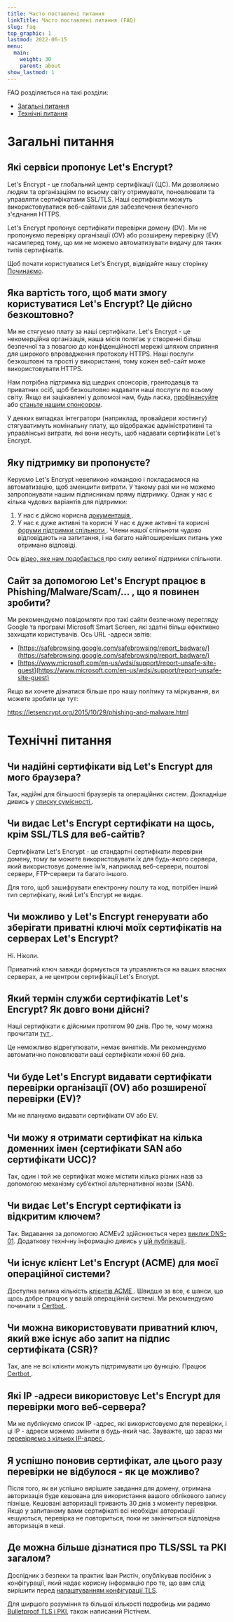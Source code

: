 ```yaml
---
title: Часто поставлені питання
linkTitle: Часто поставлені питання (FAQ)
slug: faq
top_graphic: 1
lastmod: 2022-06-15
menu:
  main:
    weight: 30
    parent: about
show_lastmod: 1
---
```


FAQ розділяється на такі розділи:

- [Загальні питання](#general)
- [Технічні питання](#technical)

# <a id="general">Загальні питання</a>

## Які сервіси пропонує Let's Encrypt?

Let's Encrypt - це глобальний центр сертифікації (ЦС). Ми дозволяємо людям та організаціям по всьому світу отримувати, поновлювати та управляти сертифікатами SSL/TLS. Наші сертифікати можуть використовуватися веб-сайтами для забезпечення безпечного з'єднання HTTPS.

Let's Encrypt пропонує сертифікати перевірки домену (DV). Ми не пропонуємо перевірку організації (OV) або розширену перевірку (EV) насамперед тому, що ми не можемо автоматизувати видачу для таких типів сертифікатів.

Щоб почати користуватися Let's Encrypt, відвідайте нашу сторінку [Починаємо](/getting-started).

## Яка вартість того, щоб мати змогу користуватися Let's Encrypt? Це дійсно безкоштовно?

Ми не стягуємо плату за наші сертифікати. Let's Encrypt - це некомерційна організація, наша місія полягає у створенні більш безпечної та з повагою до конфіденційності мережі шляхом сприяння для широкого впровадження протоколу HTTPS. Наші послуги безкоштовні та прості у використанні, тому кожен веб-сайт може використовувати HTTPS.

Нам потрібна підтримка від щедрих спонсорів, грантодавців та приватних осіб, щоб безкоштовно надавати наші послуги по всьому світу. Якщо ви зацікавлені у допомозі нам, будь ласка, [профінансуйте](/donate) або [станьте нашим спонсором](https://www.abetterinternet.org/sponsor).

У деяких випадках інтегратори (наприклад, провайдери хостингу) стягуватимуть номінальну плату, що відображає адміністративні та управлінські витрати, які вони несуть, щоб надавати сертифікати Let's Encrypt.

## Яку підтримку ви пропонуєте?

Керуємо Let's Encrypt невеликою командою і покладаємося на автоматизацію, щоб зменшити витрати. У такому разі ми не можемо запропонувати нашим підписникам пряму підтримку. Однак у нас є кілька чудових варіантів для підтримки:

1. У нас є дійсно корисна [ документація ](/docs).
2. У нас є дуже активні та корисні У нас є дуже активні та корисні [ форуми підтримки спільноти ](https://community.letsencrypt.org/). Члени нашої спільноти чудово відповідають на запитання, і на багато найпоширеніших питань уже отримано відповіді.

Ось [ відео, яке нам подобається ](https://www.youtube.com/watch?v=Xe1TZaElTAs) про силу великої підтримки спільноти.

## Сайт за допомогою Let's Encrypt працює в Phishing/Malware/Scam/... , що я повинен зробити?

Ми рекомендуємо повідомляти про такі сайти безпечному перегляду Google та програмі Microsoft Smart Screen, які здатні більш ефективно захищати користувачів. Ось URL -адреси звітів:

- [https://safebrowsing.google.com/safebrowsing/report_badware/](https://safebrowsing.google.com/safebrowsing/report_badware/)
- [https://www.microsoft.com/en-us/wdsi/support/report-unsafe-site-guest](https://www.microsoft.com/en-us/wdsi/support/report-unsafe-site-guest)

Якщо ви хочете дізнатися більше про нашу політику та міркування, ви можете зробити це тут:

https://letsencrypt.org/2015/10/29/phishing-and-malware.html

# <a id="technical">Технічні питання</a>

## Чи надійні сертифікати від Let's Encrypt для мого браузера?

Так, надійні для більшості браузерів та операційних систем. Докладніше дивись у [ списку сумісності ](/docs/cert-compat).

## Чи видає Let's Encrypt сертифікати на щось, крім SSL/TLS для веб-сайтів?

Сертифікати Let's Encrypt - це стандартні сертифікати перевірки домену, тому ви можете використовувати їх для будь-якого сервера, який використовує доменне ім’я, наприклад веб-сервери, поштові сервери, FTP-сервери та багато іншого.

Для того, щоб зашифрувати електронну пошту та код, потрібен інший тип сертифікату, який Let's Encrypt не видає.

## Чи можливо у Let's Encrypt генерувати або зберігати приватні ключі моїх сертифікатів на серверах Let's Encrypt?

Ні. Ніколи.

Приватний ключ завжди формується та управляється на ваших власних серверах, а не центром сертифікації Let's Encrypt.

## Який термін служби сертифікатів Let's Encrypt? Як довго вони дійсні?

Наші сертифікати є дійсними протягом 90 днів. Про те, чому можна прочитати [ тут ](/2015/11/09/why-90-days.html).

Це неможливо відрегулювати, немає винятків. Ми рекомендуємо автоматично поновлювати ваші сертифікати кожні 60 днів.

## Чи буде Let's Encrypt видавати сертифікати перевірки організації (OV) або розширеної перевірки (EV)?

Ми не плануємо видавати сертифікати OV або EV.

## Чи можу я отримати сертифікат на кілька доменних імен (сертифікати SAN або сертифікати UCC)?

Так, один і той же сертифікат може містити кілька різних назв за допомогою механізму суб’єктної альтернативної назви (SAN).

## Чи видає Let's Encrypt сертифікати із відкритим ключем?

Так. Видавання за допомогою ACMEv2 здійснюється через [виклик DNS-01](/docs/challenge-types/#dns-01-challenge). Додаткову технічну інформацію дивись у [ цій публікації ](https://community.letsencrypt.org/t/acme-v2-production-environment-wildcards/55578).

## Чи існує клієнт Let's Encrypt (ACME) для моєї операційної системи?

Доступна велика кількість [ клієнтів ACME ](/docs/client-options). Швидше за все, є шанси, що щось добре працює у вашій операційній системі. Ми рекомендуємо починати з [ Certbot ](https://certbot.eff.org/).

## Чи можна використовувати приватний ключ, який вже існує або запит на підпис сертифіката (CSR)?

Так, але не всі клієнти можуть підтримувати цю функцію. Працює [ Certbot ](https://certbot.eff.org/).

## Які IP -адреси використовує Let's Encrypt для перевірки мого веб-сервера?

Ми не публікуємо список IP -адрес, які використовуємо для перевірки, і ці IP - адреси можемо змінити в будь-який час. Зауважте, що зараз ми [ перевіряємо з кількох IP-адрес ](https://letsencrypt.org/2020/02/19/multi-perspective-validation.html).

## Я успішно поновив сертифікат, але цього разу перевірки не відбулося - як це можливо?

Після того, як ви успішно вирішите завдання для домену, отримана авторизація буде кешована для використання вашого облікового запису пізніше. Кешовані авторизації тривають 30 днів з моменту перевірки. Якщо у запитаному вами сертифікаті всі необхідні авторизації кешуються, перевірка не повториться, поки не закінчиться відповідна авторизація в кеші.

## Де можна більше дізнатися про TLS/SSL та PKI загалом?

Дослідник з безпеки та практик Іван Ристіч, опублікував посібник з конфігурації, який надає корисну інформацію про те, що вам слід вирішити перед <a href="https://www.feistyduck.com/library/bulletproof-tls-guide/online/" target="_blank" rel="noopener noreferer">налаштуванням конфігурації TLS</a>.

Для ширшого розуміння та більшої кількості подробиць ми радимо <a href="https://www.feistyduck.com/books/bulletproof-tls-and-pki/" target="_blank" rel="noopener noreferer">Bulletproof TLS і PKI</a>, також написаний Рістічем.
